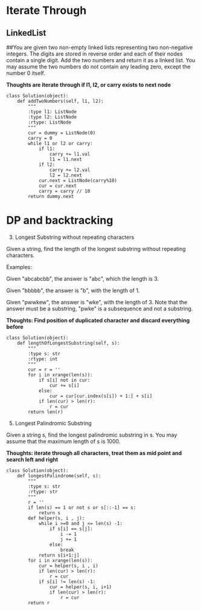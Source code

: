 
# Iterate Through
## LinkedList

##You are given two non-empty linked lists representing two non-negative integers. The digits are stored in reverse order and each of their nodes contain a single digit. Add the two numbers and return it as a linked list.
You may assume the two numbers do not contain any leading zero, except the number 0 itself.

**Thoughts are iterate through if l1, l2, or carry exists to next node** 


```
class Solution(object):
    def addTwoNumbers(self, l1, l2):
        """
        :type l1: ListNode
        :type l2: ListNode
        :rtype: ListNode
        """
        cur = dummy = ListNode(0)
        carry = 0
        while l1 or l2 or carry:
            if l1:
                carry += l1.val
                l1 = l1.next
            if l2:
                carry += l2.val
                l2 = l2.next
            cur.next = ListNode(carry%10)
            cur = cur.next
            carry = carry // 10
        return dummy.next
```     

# DP and backtracking

3. Longest Substring without repeating characters

Given a string, find the length of the longest substring without repeating characters.

Examples:

Given "abcabcbb", the answer is "abc", which the length is 3.

Given "bbbbb", the answer is "b", with the length of 1.

Given "pwwkew", the answer is "wke", with the length of 3. Note that the answer must be a substring, "pwke" is a subsequence and not a substring.

**Thoughts: Find position of duplicated character and discard everything before**

```
class Solution(object):
    def lengthOfLongestSubstring(self, s):
        """
        :type s: str
        :rtype: int
        """
        cur = r = ''
        for i in xrange(len(s)):
            if s[i] not in cur:
                cur += s[i]
            else:
                cur = cur[cur.index(s[i]) + 1:] + s[i]
            if len(cur) > len(r):
                r = cur  
        return len(r)
```
5. Longest Palindromic Substring

Given a string s, find the longest palindromic substring in s. You may assume that the maximum length of s is 1000.

**Thoughts: iterate through all characters, treat them as mid point and search left and right**

```
class Solution(object):
    def longestPalindrome(self, s):
        """
        :type s: str
        :rtype: str
        """
        r = ''
        if len(s) == 1 or not s or s[::-1] == s:
            return s
        def helper(s, i , j):
            while i >=0 and j <= len(s) -1:
                if s[i] == s[j]:
                    i -= 1
                    j += 1
                else:
                    break
            return s[i+1:j]
        for i in xrange(len(s)):
            cur = helper(s, i , i)
            if len(cur) > len(r):
                r = cur
            if s[i] != len(s) -1:
                cur = helper(s, i, i+1)
                if len(cur) > len(r):
                    r = cur                 
        return r
```
